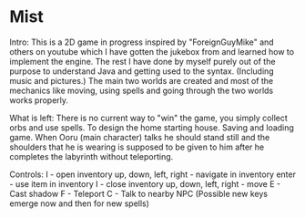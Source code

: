 # Mist
Intro:
  This is a 2D game in progress inspired by "ForeignGuyMike" and others on youtube which I have gotten the jukebox from and      learned how to implement the engine. 
  The rest I have done by myself purely out of the purpose to understand Java and getting used to the syntax. (Including      music and pictures.)
  The main two worlds are created and most of the mechanics like moving, using spells and going through the two worlds works   properly.

What is left:
  There is no current way to "win" the game, you simply collect orbs and use spells.
  To design the home starting house.
  Saving and loading game.
  When Ooru (main character) talks he should stand still and the shoulders that he is wearing is supposed to be given to him   after he completes the labyrinth without teleporting.
  
Controls:
  I - open inventory
    up, down, left, right - navigate in inventory
    enter - use item in inventory
    I - close inventory
  up, down, left, right - move
  E - Cast shadow
  F - Teleport
  C - Talk to nearby NPC
  (Possible new keys emerge now and then for new spells)

  
  
